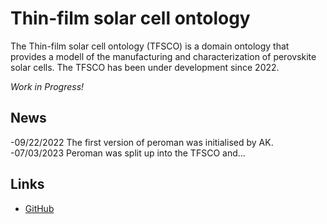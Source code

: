 

# Thin-film solar cell ontology
The Thin-film solar cell ontology (TFSCO) is a domain ontology that provides a modell  of the manufacturing and characterization of perovskite solar cells. The TFSCO has been under development since 2022. 

_Work in Progress!_

## News
-09/22/2022 The first version of peroman was initialised by AK.
-07/03/2023 Peroman was split up into the TFSCO and...

## Links

- [GitHub](https://github.com/RoteKekse/autoperosol)
